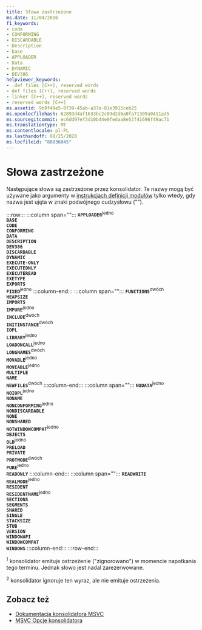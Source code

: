 ```yaml
---
title: Słowa zastrzeżone
ms.date: 11/04/2016
f1_keywords:
- code
- CONFORMING
- DISCARDABLE
- Description
- base
- APPLOADER
- Data
- DYNAMIC
- DEV386
helpviewer_keywords:
- .def files [C++], reserved words
- def files [C++], reserved words
- linker [C++], reserved words
- reserved words [C++]
ms.assetid: 9b9f49e5-0739-45ab-a37e-81e3915ceb25
ms.openlocfilehash: 62893d4af1633bc2c89d2d6a0fa71309a0411ad5
ms.sourcegitcommit: ec6dd97ef3d10b44e0fedaa8e53f41696f49ac7b
ms.translationtype: MT
ms.contentlocale: pl-PL
ms.lasthandoff: 08/25/2020
ms.locfileid: "88836845"
---
```

# <a name="reserved-words"></a>Słowa zastrzeżone

Następujące słowa są zastrzeżone przez konsolidator. Te nazwy mogą być używane jako argumenty w [instrukcjach definicji modułów](module-definition-dot-def-files.md) tylko wtedy, gdy nazwa jest ujęta w znaki podwójnego cudzysłowu ("").

:::row:::
   :::column span="":::
      **`APPLOADER`**<sup>jedno</sup>\
      **`BASE`**\
      **`CODE`**\
      **`CONFORMING`**\
      **`DATA`**\
      **`DESCRIPTION`**\
      **`DEV386`**\
      **`DISCARDABLE`**\
      **`DYNAMIC`**\
      **`EXECUTE-ONLY`**\
      **`EXECUTEONLY`**\
      **`EXECUTEREAD`**\
      **`EXETYPE`**\
      **`EXPORTS`**\
      **`FIXED`**<sup>jedno</sup>
   :::column-end:::
   :::column span="":::
      **`FUNCTIONS`**<sup>dwóch</sup>\
      **`HEAPSIZE`**\
      **`IMPORTS`**\
      **`IMPURE`**<sup>jedno</sup>\
      **`INCLUDE`**<sup>dwóch</sup>\
      **`INITINSTANCE`**<sup>dwóch</sup>\
      **`IOPL`**\
      **`LIBRARY`**<sup>jedno</sup>\
      **`LOADONCALL`**<sup>jedno</sup>\
      **`LONGNAMES`**<sup>dwóch</sup>\
      **`MOVABLE`**<sup>jedno</sup>\
      **`MOVEABLE`**<sup>jedno</sup>\
      **`MULTIPLE`**\
      **`NAME`**\
      **`NEWFILES`**<sup>dwóch</sup>
   :::column-end:::
   :::column span="":::
      **`NODATA`**<sup>jedno</sup>\
      **`NOIOPL`**<sup>jedno</sup>\
      **`NONAME`**\
      **`NONCONFORMING`**<sup>jedno</sup>\
      **`NONDISCARDABLE`**\
      **`NONE`**\
      **`NONSHARED`**\
      **`NOTWINDOWCOMPAT`**<sup>jedno</sup>\
      **`OBJECTS`**\
      **`OLD`**<sup>jedno</sup>\
      **`PRELOAD`**\
      **`PRIVATE`**\
      **`PROTMODE`**<sup>dwóch</sup>\
      **`PURE`**<sup>jedno</sup>\
      **`READONLY`**
   :::column-end:::
   :::column span="":::
      **`READWRITE`**\
      **`REALMODE`**<sup>jedno</sup>\
      **`RESIDENT`**\
      **`RESIDENTNAME`**<sup>jedno</sup>\
      **`SECTIONS`**\
      **`SEGMENTS`**\
      **`SHARED`**\
      **`SINGLE`**\
      **`STACKSIZE`**\
      **`STUB`**\
      **`VERSION`**\
      **`WINDOWAPI`**\
      **`WINDOWCOMPAT`**\
      **`WINDOWS`**
   :::column-end:::
:::row-end:::

<sup>1</sup> konsolidator emituje ostrzeżenie ("zignorowano") w momencie napotkania tego terminu. Jednak słowo jest nadal zarezerwowane.

<sup>2</sup> konsolidator ignoruje ten wyraz, ale nie emituje ostrzeżenia.

## <a name="see-also"></a>Zobacz też

- [Dokumentacja konsolidatora MSVC](linking.md)
- [MSVC Opcje konsolidatora](linker-options.md)
